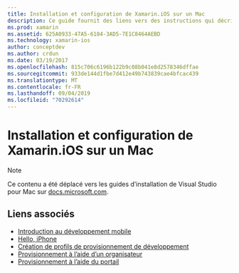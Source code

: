 ```yaml
---
title: Installation et configuration de Xamarin.iOS sur un Mac
description: Ce guide fournit des liens vers des instructions qui décrivent comment installer et configurer Xamarin.iOS sur un Mac en installant Visual Studio pour Mac.
ms.prod: xamarin
ms.assetid: 625A0933-47A5-6184-3AD5-7E1C8464AEBD
ms.technology: xamarin-ios
author: conceptdev
ms.author: crdun
ms.date: 03/19/2017
ms.openlocfilehash: 815c706c6196b122b9c08b041e8d2578346dffae
ms.sourcegitcommit: 933de144d1fbe7d412e49b743839cae4bfcac439
ms.translationtype: MT
ms.contentlocale: fr-FR
ms.lasthandoff: 09/04/2019
ms.locfileid: "70292614"
---
```

# <a name="installing-and-configuring-xamarinios-on-a-mac"></a>Installation et configuration de Xamarin.iOS sur un Mac

> [!NOTE]
> Ce contenu a été déplacé vers les guides d’installation de Visual Studio pour Mac sur [docs.microsoft.com](https://docs.microsoft.com/visualstudio/mac/installation).

## <a name="related-links"></a>Liens associés

- [Introduction au développement mobile](~/cross-platform/get-started/introduction-to-mobile-development.md)
- [Hello, iPhone](~/ios/get-started/hello-ios/index.md)
- [Création de profils de provisionnement de développement](https://developer.apple.com/library/ios/#documentation/ToolsLanguages/Conceptual/DevPortalGuide/CreatingandDownloadingDevelopmentProvisioningProfiles/CreatingandDownloadingDevelopmentProvisioningProfiles.html)
- [Provisionnement à l’aide d’un organisateur](https://developer.apple.com/library/ios/#recipes/xcode_help-devices_organizer/articles/provision_device_for_development-generic.html)
- [Provisionnement à l’aide du portail](https://developer.apple.com/library/ios/#recipes/ProvisioningPortal_Recipes/DownloadingaProvisioningProfile/DownloadingaProvisioningProfile.html)
